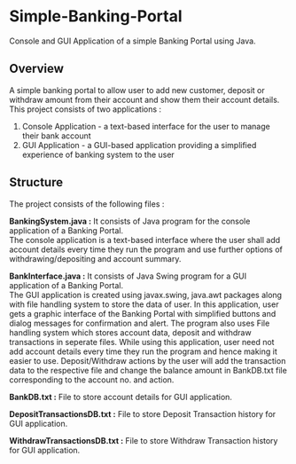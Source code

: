 # Simple-Banking-Portal
Console and GUI Application of a simple Banking Portal using Java.

<h2>Overview</h2>

A simple banking portal to allow user to add new customer, deposit or withdraw amount from their account and show them their account details.
<br>This project consists of two applications :
1. Console Application - a text-based interface for the user to manage their bank account
2. GUI Application - a GUI-based application providing a simplified experience of banking system to the user


<h2>Structure</h2>

The project consists of the following files : 

<b>BankingSystem.java :</b> It consists of Java program for the console application of a Banking Portal.<br>
The console application is a text-based interface where the user shall add account details every time they run the program and use further options of withdrawing/depositing and account summary.

<b>BankInterface.java :</b> It consists of Java Swing program for a GUI application of a Banking Portal.<br>
The GUI application is created using javax.swing, java.awt packages along with file handling system to store the data of user. In this application, user gets a graphic interface of the Banking Portal with simplified buttons and dialog messages for confirmation and alert. The program also uses File handling system which stores account data, deposit and withdraw transactions in seperate files. While using this application, user need not add account details every time they run the program and hence making it easier to use. Deposit/Withdraw actions by the user will add the transaction data to the respective file and change the balance amount in BankDB.txt file corresponding to the account no. and action.

<b>BankDB.txt :</b> File to store account details for GUI application.

<b>DepositTransactionsDB.txt :</b> File to store Deposit Transaction history for GUI application.

<b>WithdrawTransactionsDB.txt :</b> File to store Withdraw Transaction history for GUI application.
